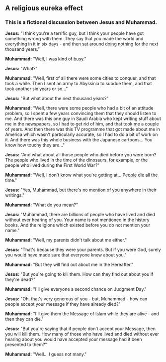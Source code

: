 ## A religious eureka effect
### This is a fictional discussion between Jesus and Muhammad.
**Jesus:** "I think you're a terrific guy, but I think your people have got something wrong with them. They say that you made the world and everything in it in six days - and then sat around doing nothing for the next thousand years."

**Muhammad:** "Well, I was kind of busy."

**Jesus:** "What?"

**Muhammad:** "Well, first of all there were some cities to conquer, and that took a while. Then I sent an army to Abyssinia to subdue them, and that took another six years or so..."

**Jesus:** "But what about the next thousand years?"

**Muhammad:** "Well, there were some people who had a bit of an attitude problem, so I spent a few years convincing them that they should listen to me. And there was this one guy in Saudi Arabia who kept writing stuff about me in the newspapers, so I had to get rid of him, and that took me a couple of years. And then there was this TV programme that got made about me in America which wasn't particularly accurate, so I had to do a bit of work on it. And there was this whole business with the Japanese cartoons... You know how touchy they are..."

**Jesus:** "And what about all those people who died before you were born? The people who lived in the time of the dinosaurs, for example, or the people who lived during the First World War?"

**Muhammad:** "Well, I don't know what you're getting at... People die all the time." 

**Jesus:** "Yes, Muhammad, but there's no mention of you anywhere in their writings."

**Muhammad:** "What do you mean?"

**Jesus:** "Muhammad, there are billions of people who have lived and died without ever hearing of you. Your name is not mentioned in the history books. And the religions which existed before you do not mention your name."

**Muhammad:** "Well, my parents didn't talk about me either."

**Jesus:** "That's because they were your parents. But if you were God, surely you would have made sure that everyone knew about you."

**Muhammad:** "But they will find out about me in the Hereafter."

**Jesus:** "But you're going to kill them. How can they find out about you if they're dead?"

**Muhammad:** "I'll give everyone a second chance on Judgment Day."

**Jesus:** "Oh, that's very generous of you - but, Muhammad - how can people accept your message if they have already died?"

**Muhammad:** "I'll give them the Message of Islam while they are alive - and then they can die."

**Jesus:** "But you're saying that if people don't accept your Message, then you will kill them. How many of those who have lived and died without ever hearing about you would have accepted your message had it been presented to them?"

**Muhammad:** "Well... I guess not many."
